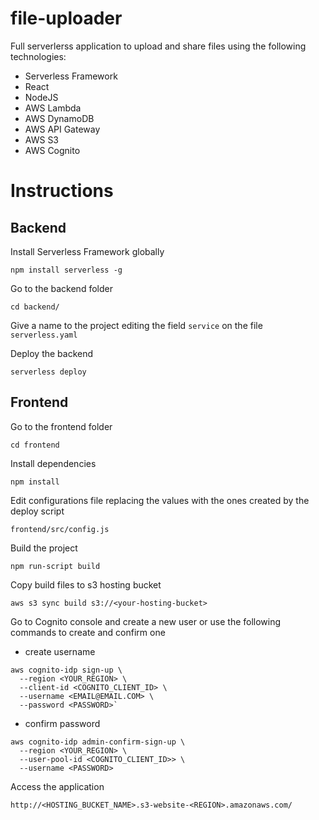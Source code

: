 # file-uploader
Full serverlerss application to upload and share files using the following technologies:

- Serverless Framework
- React
- NodeJS
- AWS Lambda
- AWS DynamoDB
- AWS API Gateway
- AWS S3
- AWS Cognito

# Instructions

## Backend
Install Serverless Framework globally

`npm install serverless -g`

Go to the backend folder

`cd backend/`

Give a name to the project editing the field `service` on the file `serverless.yaml`

Deploy the backend

`serverless deploy`

## Frontend
Go to the frontend folder

`cd frontend`

Install dependencies

`npm install`

Edit configurations file replacing the values with the ones created by the deploy script

`frontend/src/config.js`

Build the project

`npm run-script build`

Copy build files to s3 hosting bucket

`aws s3 sync build s3://<your-hosting-bucket>`

Go to Cognito console and create a new user or use the following commands to create and confirm one

- create username
```
aws cognito-idp sign-up \
  --region <YOUR_REGION> \
  --client-id <COGNITO_CLIENT_ID> \
  --username <EMAIL@EMAIL.COM> \
  --password <PASSWORD>`
```

- confirm password 
```
aws cognito-idp admin-confirm-sign-up \
  --region <YOUR_REGION> \
  --user-pool-id <COGNITO_CLIENT_ID>> \
  --username <PASSWORD> 
```

Access the application

`http://<HOSTING_BUCKET_NAME>.s3-website-<REGION>.amazonaws.com/`